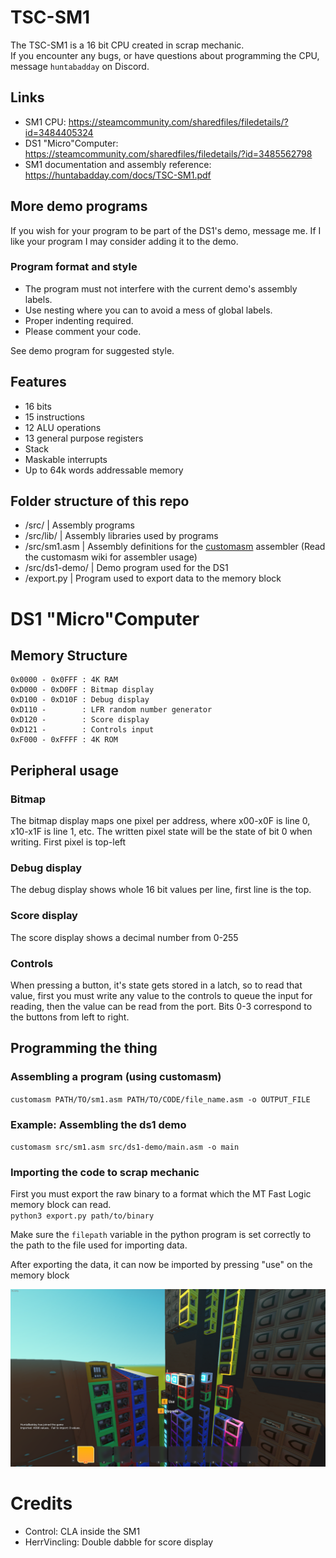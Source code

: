 # TSC-SM1

The TSC-SM1 is a 16 bit CPU created in scrap mechanic.
<br>
If you encounter any bugs, or have questions about programming the CPU, message ``huntabadday`` on Discord.

## Links
- SM1 CPU: https://steamcommunity.com/sharedfiles/filedetails/?id=3484405324
- DS1 "Micro"Computer: https://steamcommunity.com/sharedfiles/filedetails/?id=3485562798
- SM1 documentation and assembly reference: https://huntabadday.com/docs/TSC-SM1.pdf

## More demo programs
If you wish for your program to be part of the DS1's demo, message me. If I like your program I may consider adding it to the demo.

### Program format and style
- The program must not interfere with the current demo's assembly labels.
- Use nesting where you can to avoid a mess of global labels.
- Proper indenting required.
- Please comment your code.

See demo program for suggested style.

## Features
- 16 bits
- 15 instructions
- 12 ALU operations
- 13 general purpose registers
- Stack
- Maskable interrupts
- Up to 64k words addressable memory

## Folder structure of this repo
- /src/ | Assembly programs
- /src/lib/ | Assembly libraries used by programs
- /src/sm1.asm | Assembly definitions for the [customasm](https://github.com/hlorenzi/customasm) assembler (Read the customasm wiki for assembler usage)
- /src/ds1-demo/ | Demo program used for the DS1
- /export.py | Program used to export data to the memory block

# DS1 "Micro"Computer
## Memory Structure
```
0x0000 - 0x0FFF : 4K RAM
0xD000 - 0xD0FF : Bitmap display
0xD100 - 0xD10F : Debug display
0xD110 -        : LFR random number generator
0xD120 -        : Score display
0xD121 -        : Controls input
0xF000 - 0xFFFF : 4K ROM
```
## Peripheral usage
### Bitmap
The bitmap display maps one pixel per address, where x00-x0F is line 0, x10-x1F is line 1, etc. The written pixel state will be the state of bit 0 when writing. First pixel is top-left

### Debug display
The debug display shows whole 16 bit values per line, first line is the top.

### Score display
The score display shows a decimal number from 0-255

### Controls
When pressing a button, it's state gets stored in a latch, so to read that value, first you must write any value to the controls to queue the input for reading, then the value can be read from the port. Bits 0-3 correspond to the buttons from left to right.

## Programming the thing
### Assembling a program (using customasm)
``customasm PATH/TO/sm1.asm PATH/TO/CODE/file_name.asm -o OUTPUT_FILE``

### Example: Assembling the ds1 demo
``customasm src/sm1.asm src/ds1-demo/main.asm -o main``

### Importing the code to scrap mechanic
First you must export the raw binary to a format which the MT Fast Logic memory block can read.<br>
``python3 export.py path/to/binary``

Make sure the ``filepath`` variable in the python program is set correctly to the path to the file used for importing data.

After exporting the data, it can now be imported by pressing "use" on the memory block

![import example](https://github.com/huntabadday/TSC-SM1/raw/master/images/import_example.png)

# Credits
- Control: CLA inside the SM1
- HerrVincling: Double dabble for score display